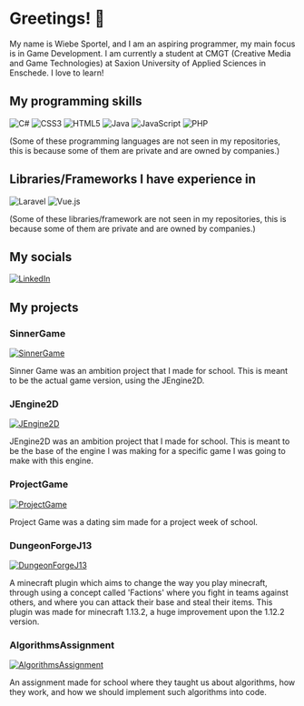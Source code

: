 # Greetings! 👋

My name is Wiebe Sportel, and I am an aspiring programmer, my main focus is in Game Development. I am currently a student at CMGT (Creative Media and Game Technologies) at Saxion University of Applied Sciences in Enschede. I love to learn!

## My programming skills
![C#](https://img.shields.io/badge/c%23-%23239120.svg?style=for-the-badge&logo=c-sharp&logoColor=white)
![CSS3](https://img.shields.io/badge/css3-%231572B6.svg?style=for-the-badge&logo=css3&logoColor=white)
![HTML5](https://img.shields.io/badge/html5-%23E34F26.svg?style=for-the-badge&logo=html5&logoColor=white)
![Java](https://img.shields.io/badge/java-%23ED8B00.svg?style=for-the-badge&logo=java&logoColor=white)
![JavaScript](https://img.shields.io/badge/javascript-%23323330.svg?style=for-the-badge&logo=javascript&logoColor=%23F7DF1E)
![PHP](https://img.shields.io/badge/php-%23777BB4.svg?style=for-the-badge&logo=php&logoColor=white)

(Some of these programming languages are not seen in my repositories, this is because some of them are private and are owned by companies.)

## Libraries/Frameworks I have experience in
![Laravel](https://img.shields.io/badge/laravel-%23FF2D20.svg?style=for-the-badge&logo=laravel&logoColor=white)
![Vue.js](https://img.shields.io/badge/vuejs-%2335495e.svg?style=for-the-badge&logo=vuedotjs&logoColor=%234FC08D)

(Some of these libraries/framework are not seen in my repositories, this is because some of them are private and are owned by companies.)

## My socials
[![LinkedIn](https://img.shields.io/badge/linkedin-%230077B5.svg?style=for-the-badge&logo=linkedin&logoColor=white)](https://www.linkedin.com/in/wiebe-sportel-5191b5183/)

## My projects

### SinnerGame
[![SinnerGame](https://github-readme-stats.vercel.app/api/pin/?username=WiebeHero&repo=SinnerGame&theme=dark)](https://github.com/WiebeHero/SinnerGame)

Sinner Game was an ambition project that I made for school. This is meant to be the actual game version, using the JEngine2D.

### JEngine2D
[![JEngine2D](https://github-readme-stats.vercel.app/api/pin/?username=WiebeHero&repo=JEngine2D&theme=dark)](https://github.com/WiebeHero/JEngine2D)

JEngine2D was an ambition project that I made for school. This is meant to be the base of the engine I was making for a specific game I was going to make with this engine.

### ProjectGame
[![ProjectGame](https://github-readme-stats.vercel.app/api/pin/?username=WiebeHero&repo=ProjectGame&theme=dark)](https://github.com/WiebeHero/ProjectGame)

Project Game was a dating sim made for a project week of school.

### DungeonForgeJ13
[![DungeonForgeJ13](https://github-readme-stats.vercel.app/api/pin/?username=WiebeHero&repo=DungeonForgeJ13&theme=dark)](https://github.com/WiebeHero/DungeonForgeJ13)

A minecraft plugin which aims to change the way you play minecraft, through using a concept called 'Factions' where you fight in teams against others, and where you can attack their base and steal their items. This plugin was made for minecraft 1.13.2, a huge improvement upon the 1.12.2 version.

### AlgorithmsAssignment
[![AlgorithmsAssignment](https://github-readme-stats.vercel.app/api/pin/?username=WiebeHero&repo=AlgorithmsAssignment&theme=dark)](https://github.com/WiebeHero/AlgorithmsAssignment)

An assignment made for school where they taught us about algorithms, how they work, and how we should implement such algorithms into code.
